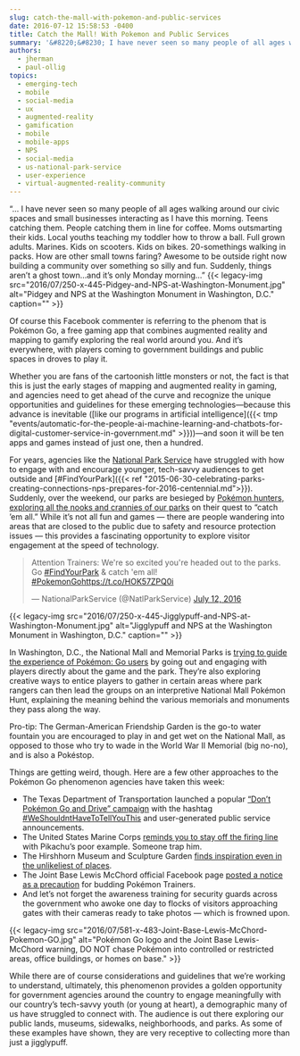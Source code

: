 ```yaml
---
slug: catch-the-mall-with-pokemon-and-public-services
date: 2016-07-12 15:58:53 -0400
title: Catch the Mall! With Pokemon and Public Services
summary: '&#8220;&#8230; I have never seen so many people of all ages walking around our civic spaces and small businesses interacting as I have this morning. Teens catching them. People catching them in line for coffee. Moms outsmarting their kids. Local youths teaching my toddler how to throw a ball. Full grown adults. Marines. Kids on'
authors:
  - jherman
  - paul-ollig
topics:
  - emerging-tech
  - mobile
  - social-media
  - ux
  - augmented-reality
  - gamification
  - mobile
  - mobile-apps
  - NPS
  - social-media
  - us-national-park-service
  - user-experience
  - virtual-augmented-reality-community
---
```


&#8220;&#8230; I have never seen so many people of all ages walking around our civic spaces and small businesses interacting as I have this morning. Teens catching them. People catching them in line for coffee. Moms outsmarting their kids. Local youths teaching my toddler how to throw a ball. Full grown adults. Marines. Kids on scooters. Kids on bikes. 20-somethings walking in packs. How are other small towns faring? Awesome to be outside right now building a community over something so silly and fun. Suddenly, things aren&#8217;t a ghost town&#8230;and it&#8217;s only Monday morning…&#8221; {{< legacy-img src="2016/07/250-x-445-Pidgey-and-NPS-at-Washington-Monument.jpg" alt="Pidgey and NPS at the Washington Monument in Washington, D.C." caption="" >}}

Of course this Facebook commenter is referring to the phenom that is Pokémon Go, a free gaming app that combines augmented reality and mapping to gamify exploring the real world around you. And it’s everywhere, with players coming to government buildings and public spaces in droves to play it.

Whether you are fans of the cartoonish little monsters or not, the fact is that this is just the early stages of mapping and augmented reality in gaming, and agencies need to get ahead of the curve and recognize the unique opportunities and guidelines for these emerging technologies—because this advance is inevitable ([like our programs in artificial intelligence]({{< tmp "events/automatic-for-the-people-ai-machine-learning-and-chatbots-for-digital-customer-service-in-government.md" >}}))—and soon it will be ten apps and games instead of just one, then a hundred.

For years, agencies like the [National Park Service](https://www.nps.gov/) have struggled with how to engage with and encourage younger, tech-savvy audiences to get outside and [#FindYourPark]({{< ref "2015-06-30-celebrating-parks-creating-connections-nps-prepares-for-2016-centennial.md">}}). Suddenly, over the weekend, our parks are besieged by [Pokémon hunters, exploring all the nooks and crannies of our parks](https://www.facebook.com/nationalparkservice/videos/10153602428786389/) on their quest to &#8220;catch &#8217;em all.&#8221; While it’s not all fun and games &#8212; there are people wandering into areas that are closed to the public due to safety and resource protection issues &#8212; this provides a fascinating opportunity to explore visitor engagement at the speed of technology.

<blockquote class="twitter-tweet" data-width="500">
  <p lang="en">
    Attention Trainers: We're so excited you're headed out to the parks. Go <a href="https://twitter.com/hashtag/FindYourPark?src=hash">#FindYourPark</a> & catch 'em all! <a href="https://twitter.com/hashtag/PokemonGo?src=hash">#PokemonGo</a><a href="https://t.co/HOK57ZPQ0i">https://t.co/HOK57ZPQ0i</a>
  </p>

  <p>
    &mdash; NationalParkService (@NatlParkService) <a href="https://twitter.com/NatlParkService/status/752949572058492928">July 12, 2016</a>
  </p>
</blockquote>

 {{< legacy-img src="2016/07/250-x-445-Jigglypuff-and-NPS-at-Washington-Monument.jpg" alt="Jigglypuff and NPS at the Washington Monument in Washington, D.C." caption="" >}}

In Washington, D.C., the National Mall and Memorial Parks is [trying to guide the experience of Pokémon: Go users](https://www.facebook.com/NationalMallNPS/?fref=nf) by going out and engaging with players directly about the game and the park. They’re also exploring creative ways to entice players to gather in certain areas where park rangers can then lead the groups on an interpretive National Mall Pokémon Hunt, explaining the meaning behind the various memorials and monuments they pass along the way.

Pro-tip: The German-American Friendship Garden is the go-to water fountain you are encouraged to play in and get wet on the National Mall, as opposed to those who try to wade in the World War II Memorial (big no-no), and is also a Pokéstop.

Things are getting weird, though. Here are a few other approaches to the Pokémon Go phenomenon agencies have taken this week:

  * The Texas Department of Transportation launched a popular [&#8220;Don’t Pokémon Go and Drive&#8221; campaign](https://www.facebook.com/TxDOT/photos/a.91310920873.115130.44520755873/10154221151180874/?type=3&theater) with the hashtag [#WeShouldntHaveToTellYouThis](https://www.facebook.com/hashtag/weshouldnthavetotellyouthis) and user-generated public service announcements.
  * The United States Marine Corps [reminds you to stay off the firing line](https://twitter.com/USMC/status/752602019341361152/photo/1) with Pikachu’s poor example. Someone trap him.
  * The Hirshhorn Museum and Sculpture Garden [finds inspiration even in the unlikeliest of places](https://twitter.com/hirshhorn/status/752884076621725696).
  * The Joint Base Lewis McChord official Facebook page [posted a notice as a precaution](https://www.facebook.com/JBLewisMcChord/photos/a.303359376198.152088.288818151198/10153490511346199/) for budding Pokémon Trainers.
  * And let’s not forget the awareness training for security guards across the government who awoke one day to flocks of visitors approaching gates with their cameras ready to take photos &#8212; which is frowned upon.

{{< legacy-img src="2016/07/581-x-483-Joint-Base-Lewis-McChord-Pokemon-GO.jpg" alt="Pokémon Go logo and the Joint Base Lewis-McChord warning, DO NOT chase Pokémon into controlled or restricted areas, office buildings, or homes on base." >}}

While there are of course considerations and guidelines that we’re working to understand, ultimately, this phenomenon provides a golden opportunity for government agencies around the country to engage meaningfully with our country’s tech-savvy youth (or young at heart), a demographic many of us have struggled to connect with. The audience is out there exploring our public lands, museums, sidewalks, neighborhoods, and parks. As some of these examples have shown, they are very receptive to collecting more than just a jigglypuff.

